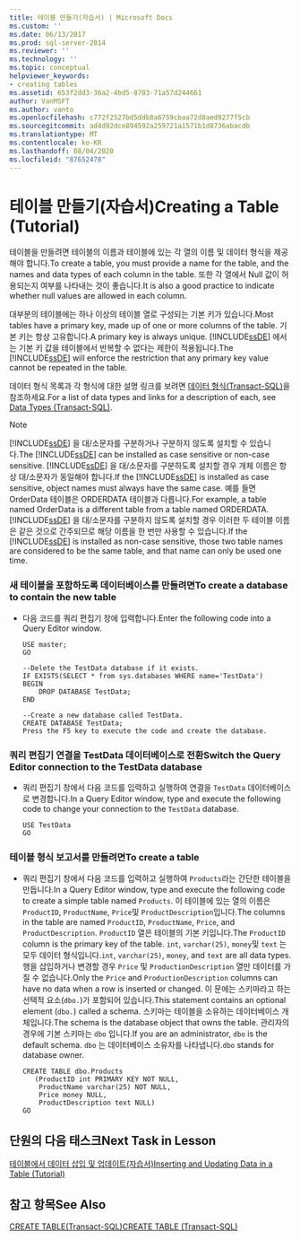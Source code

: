 ```yaml
---
title: 테이블 만들기(자습서) | Microsoft Docs
ms.custom: ''
ms.date: 06/13/2017
ms.prod: sql-server-2014
ms.reviewer: ''
ms.technology: ''
ms.topic: conceptual
helpviewer_keywords:
- creating tables
ms.assetid: 653f2dd3-36a2-4bd5-8703-71a57d244661
author: VanMSFT
ms.author: vanto
ms.openlocfilehash: c772f2527bd5ddb8a6759cbaa72d8aed9277f5cb
ms.sourcegitcommit: ad4d92dce894592a259721a1571b1d8736abacdb
ms.translationtype: MT
ms.contentlocale: ko-KR
ms.lasthandoff: 08/04/2020
ms.locfileid: "87652478"
---
```

# <a name="creating-a-table-tutorial"></a><span data-ttu-id="985aa-102">테이블 만들기(자습서)</span><span class="sxs-lookup"><span data-stu-id="985aa-102">Creating a Table (Tutorial)</span></span>
  <span data-ttu-id="985aa-103">테이블을 만들려면 테이블의 이름과 테이블에 있는 각 열의 이름 및 데이터 형식을 제공해야 합니다.</span><span class="sxs-lookup"><span data-stu-id="985aa-103">To create a table, you must provide a name for the table, and the names and data types of each column in the table.</span></span> <span data-ttu-id="985aa-104">또한 각 열에서 Null 값이 허용되는지 여부를 나타내는 것이 좋습니다.</span><span class="sxs-lookup"><span data-stu-id="985aa-104">It is also a good practice to indicate whether null values are allowed in each column.</span></span>  
  
 <span data-ttu-id="985aa-105">대부분의 테이블에는 하나 이상의 테이블 열로 구성되는 기본 키가 있습니다.</span><span class="sxs-lookup"><span data-stu-id="985aa-105">Most tables have a primary key, made up of one or more columns of the table.</span></span> <span data-ttu-id="985aa-106">기본 키는 항상 고유합니다.</span><span class="sxs-lookup"><span data-stu-id="985aa-106">A primary key is always unique.</span></span> <span data-ttu-id="985aa-107">[!INCLUDE[ssDE](../includes/ssde-md.md)] 에서는 기본 키 값을 테이블에서 반복할 수 없다는 제한이 적용됩니다.</span><span class="sxs-lookup"><span data-stu-id="985aa-107">The [!INCLUDE[ssDE](../includes/ssde-md.md)] will enforce the restriction that any primary key value cannot be repeated in the table.</span></span>  
  
 <span data-ttu-id="985aa-108">데이터 형식 목록과 각 형식에 대한 설명 링크를 보려면 [데이터 형식&#40;Transact-SQL&#41;](/sql/t-sql/data-types/data-types-transact-sql)을 참조하세요.</span><span class="sxs-lookup"><span data-stu-id="985aa-108">For a list of data types and links for a description of each, see [Data Types &#40;Transact-SQL&#41;](/sql/t-sql/data-types/data-types-transact-sql).</span></span>  
  
> [!NOTE]  
>  <span data-ttu-id="985aa-109">[!INCLUDE[ssDE](../includes/ssde-md.md)] 을 대/소문자를 구분하거나 구분하지 않도록 설치할 수 있습니다.</span><span class="sxs-lookup"><span data-stu-id="985aa-109">The [!INCLUDE[ssDE](../includes/ssde-md.md)] can be installed as case sensitive or non-case sensitive.</span></span> <span data-ttu-id="985aa-110">[!INCLUDE[ssDE](../includes/ssde-md.md)] 을 대/소문자를 구분하도록 설치할 경우 개체 이름은 항상 대/소문자가 동일해야 합니다.</span><span class="sxs-lookup"><span data-stu-id="985aa-110">If the [!INCLUDE[ssDE](../includes/ssde-md.md)] is installed as case sensitive, object names must always have the same case.</span></span> <span data-ttu-id="985aa-111">예를 들면 OrderData 테이블은 ORDERDATA 테이블과 다릅니다.</span><span class="sxs-lookup"><span data-stu-id="985aa-111">For example, a table named OrderData is a different table from a table named ORDERDATA.</span></span> <span data-ttu-id="985aa-112">[!INCLUDE[ssDE](../includes/ssde-md.md)] 을 대/소문자를 구분하지 않도록 설치할 경우 이러한 두 테이블 이름은 같은 것으로 간주되므로 해당 이름을 한 번만 사용할 수 있습니다.</span><span class="sxs-lookup"><span data-stu-id="985aa-112">If the [!INCLUDE[ssDE](../includes/ssde-md.md)] is installed as non-case sensitive, those two table names are considered to be the same table, and that name can only be used one time.</span></span>  
  
### <a name="to-create-a-database-to-contain-the-new-table"></a><span data-ttu-id="985aa-113">새 테이블을 포함하도록 데이터베이스를 만들려면</span><span class="sxs-lookup"><span data-stu-id="985aa-113">To create a database to contain the new table</span></span>  
  
-   <span data-ttu-id="985aa-114">다음 코드를 쿼리 편집기 창에 입력합니다.</span><span class="sxs-lookup"><span data-stu-id="985aa-114">Enter the following code into a Query Editor window.</span></span>  
  
    ```  
    USE master;  
    GO  
  
    --Delete the TestData database if it exists.  
    IF EXISTS(SELECT * from sys.databases WHERE name='TestData')  
    BEGIN  
        DROP DATABASE TestData;  
    END  
  
    --Create a new database called TestData.  
    CREATE DATABASE TestData;  
    Press the F5 key to execute the code and create the database.  
    ```  
  
### <a name="switch-the-query-editor-connection-to-the-testdata-database"></a><span data-ttu-id="985aa-115">쿼리 편집기 연결을 TestData 데이터베이스로 전환</span><span class="sxs-lookup"><span data-stu-id="985aa-115">Switch the Query Editor connection to the TestData database</span></span>  
  
-   <span data-ttu-id="985aa-116">쿼리 편집기 창에서 다음 코드를 입력하고 실행하여 연결을 `TestData` 데이터베이스로 변경합니다.</span><span class="sxs-lookup"><span data-stu-id="985aa-116">In a Query Editor window, type and execute the following code to change your connection to the `TestData` database.</span></span>  
  
    ```  
    USE TestData  
    GO  
    ```  
  
### <a name="to-create-a-table"></a><span data-ttu-id="985aa-117">테이블 형식 보고서를 만들려면</span><span class="sxs-lookup"><span data-stu-id="985aa-117">To create a table</span></span>  
  
-   <span data-ttu-id="985aa-118">쿼리 편집기 창에서 다음 코드를 입력하고 실행하여 `Products`라는 간단한 테이블을 만듭니다.</span><span class="sxs-lookup"><span data-stu-id="985aa-118">In a Query Editor window, type and execute the following code to create a simple table named `Products`.</span></span> <span data-ttu-id="985aa-119">이 테이블에 있는 열의 이름은 `ProductID`, `ProductName`, `Price`및 `ProductDescription`입니다.</span><span class="sxs-lookup"><span data-stu-id="985aa-119">The columns in the table are named `ProductID`, `ProductName`, `Price`, and `ProductDescription`.</span></span> <span data-ttu-id="985aa-120">`ProductID` 열은 테이블의 기본 키입니다.</span><span class="sxs-lookup"><span data-stu-id="985aa-120">The `ProductID` column is the primary key of the table.</span></span> <span data-ttu-id="985aa-121">`int`, `varchar(25)`, `money`및 `text` 는 모두 데이터 형식입니다.</span><span class="sxs-lookup"><span data-stu-id="985aa-121">`int`, `varchar(25)`, `money`, and `text` are all data types.</span></span> <span data-ttu-id="985aa-122">행을 삽입하거나 변경할 경우 `Price` 및 `ProductionDescription` 열만 데이터를 가질 수 없습니다.</span><span class="sxs-lookup"><span data-stu-id="985aa-122">Only the `Price` and `ProductionDescription` columns can have no data when a row is inserted or changed.</span></span> <span data-ttu-id="985aa-123">이 문에는 스키마라고 하는 선택적 요소(`dbo.`)가 포함되어 있습니다.</span><span class="sxs-lookup"><span data-stu-id="985aa-123">This statement contains an optional element (`dbo.`) called a schema.</span></span> <span data-ttu-id="985aa-124">스키마는 테이블을 소유하는 데이터베이스 개체입니다.</span><span class="sxs-lookup"><span data-stu-id="985aa-124">The schema is the database object that owns the table.</span></span> <span data-ttu-id="985aa-125">관리자의 경우에 기본 스키마는 `dbo` 입니다.</span><span class="sxs-lookup"><span data-stu-id="985aa-125">If you are an administrator, `dbo` is the default schema.</span></span> <span data-ttu-id="985aa-126">`dbo` 는 데이터베이스 소유자를 나타냅니다.</span><span class="sxs-lookup"><span data-stu-id="985aa-126">`dbo` stands for database owner.</span></span>  
  
    ```  
    CREATE TABLE dbo.Products  
       (ProductID int PRIMARY KEY NOT NULL,  
        ProductName varchar(25) NOT NULL,  
        Price money NULL,  
        ProductDescription text NULL)  
    GO  
    ```  
  
## <a name="next-task-in-lesson"></a><span data-ttu-id="985aa-127">단원의 다음 태스크</span><span class="sxs-lookup"><span data-stu-id="985aa-127">Next Task in Lesson</span></span>  
 [<span data-ttu-id="985aa-128">테이블에서 데이터 삽입 및 업데이트&#40;자습서&#41;</span><span class="sxs-lookup"><span data-stu-id="985aa-128">Inserting and Updating Data in a Table &#40;Tutorial&#41;</span></span>](../t-sql/lesson-1-3-inserting-and-updating-data-in-a-table.md)  
  
## <a name="see-also"></a><span data-ttu-id="985aa-129">참고 항목</span><span class="sxs-lookup"><span data-stu-id="985aa-129">See Also</span></span>  
 [<span data-ttu-id="985aa-130">CREATE TABLE&#40;Transact-SQL&#41;</span><span class="sxs-lookup"><span data-stu-id="985aa-130">CREATE TABLE &#40;Transact-SQL&#41;</span></span>](/sql/t-sql/statements/create-table-transact-sql)  
  
  
